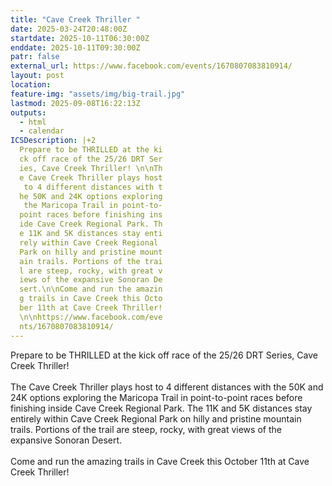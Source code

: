 ```yaml
---
title: "Cave Creek Thriller "
date: 2025-03-24T20:48:00Z
startdate: 2025-10-11T06:30:00Z
enddate: 2025-10-11T09:30:00Z
patr: false
external_url: https://www.facebook.com/events/1670807083810914/
layout: post
location: 
feature-img: "assets/img/big-trail.jpg"
lastmod: 2025-09-08T16:22:13Z
outputs:
  - html
  - calendar
ICSDescription: |+2
  Prepare to be THRILLED at the ki  ck off race of the 25/26 DRT Ser  ies, Cave Creek Thriller! \n\nTh  e Cave Creek Thriller plays host   to 4 different distances with t  he 50K and 24K options exploring   the Maricopa Trail in point-to-  point races before finishing ins  ide Cave Creek Regional Park. Th  e 11K and 5K distances stay enti  rely within Cave Creek Regional   Park on hilly and pristine mount  ain trails. Portions of the trai  l are steep, rocky, with great v  iews of the expansive Sonoran De  sert.\n\nCome and run the amazin  g trails in Cave Creek this Octo  ber 11th at Cave Creek Thriller!  \n\nhttps://www.facebook.com/eve  nts/1670807083810914/
---
```


Prepare to be THRILLED at the kick off race of the 25/26 DRT Series, Cave Creek Thriller! <br>
  <br>
  The Cave Creek Thriller plays host to 4 different distances with the 50K and 24K options exploring the Maricopa Trail in point-to-point races before finishing inside Cave Creek Regional Park. The 11K and 5K distances stay entirely within Cave Creek Regional Park on hilly and pristine mountain trails. Portions of the trail are steep, rocky, with great views of the expansive Sonoran Desert.<br>
  <br>
  Come and run the amazing trails in Cave Creek this October 11th at Cave Creek Thriller!<br>
  <br>
  
